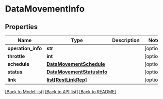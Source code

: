 # DataMovementInfo

## Properties
Name | Type | Description | Notes
------------ | ------------- | ------------- | -------------
**operation_info** | **str** |  | [optional] 
**throttle** | **int** |  | [optional] 
**schedule** | [**DataMovementSchedule**](DataMovementSchedule.md) |  | [optional] 
**status** | [**DataMovementStatusInfo**](DataMovementStatusInfo.md) |  | [optional] 
**link** | [**list[RestLinkRep]**](RestLinkRep.md) |  | [optional] 

[[Back to Model list]](../README.md#documentation-for-models) [[Back to API list]](../README.md#documentation-for-api-endpoints) [[Back to README]](../README.md)


